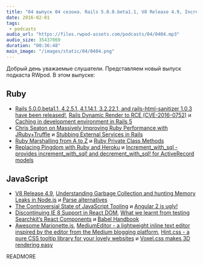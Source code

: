 ```yaml
---
title: "04 выпуск 04 сезона. Rails 5.0.0.beta1.1, V8 Release 4.9, Increment_with_sql, Babel Handbook, Voxel.css и прочее"
date: 2016-02-01
tags:
 - podcasts
audio_url: "https://files.rwpod-assets.com/podcasts/04/0404.mp3"
audio_size: 35437069
duration: "00:36:48"
main_image: "/images/static/04/0404.png"
---
```


Добрый день уважаемые слушатели. Представляем новый выпуск подкаста RWpod. В этом выпуске:

## Ruby

 - [Rails 5.0.0.beta1.1, 4.2.5.1, 4.1.14.1, 3.2.22.1, and rails-html-sanitizer 1.0.3 have been released!](http://weblog.rubyonrails.org/2016/1/25/Rails-5-0-0-beta1-1-4-2-5-1-4-1-14-1-3-2-22-1-and-rails-html-sanitizer-1-0-3-have-been-released/), [Rails Dynamic Render to RCE (CVE-2016-0752)](https://nvisium.com/blog/2016/01/26/rails-dynamic-render-to-rce-cve-2016-0752/) и [Caching in development environment in Rails 5](http://blog.bigbinary.com/2016/01/25/caching-in-development-environment-in-rails5.html)
 - [Chris Seaton on Massively Improving Ruby Performance with JRuby+Truffle](http://thepracticaldev.com/chris-seaton-making-ruby-fast) и [Stubbing External Services in Rails](https://semaphoreci.com/community/tutorials/stubbing-external-services-in-rails)
 - [Ruby Marshalling from A to Z](http://ilyabylich.svbtle.com/ruby-marshalling-from-a-to-z) и [Ruby Private Class Methods](http://jakeyesbeck.com/2016/01/24/ruby-private-class-methods/)
 - [Replacing Pingdom with Ruby and Heroku](http://nandovieira.com/replacing-pingdom-with-ruby-and-heroku) и [Increment\_with\_sql - provides increment\_with\_sql! and decrement\_with\_sql! for ActiveRecord models](https://github.com/mrkamel/increment_with_sql)

## JavaScript

 - [V8 Release 4.9](http://v8project.blogspot.com.au/2016/01/v8-release-49.html), [Understanding Garbage Collection and hunting Memory Leaks in Node.js](http://apmblog.dynatrace.com/2015/11/04/understanding-garbage-collection-and-hunting-memory-leaks-in-node-js/) и [Parse alternatives](https://github.com/relatedcode/ParseAlternatives)
 - [The Controversial State of JavaScript Tooling](https://ponyfoo.com/articles/controversial-state-of-javascript-tooling) и [Angular 2 is ugly!](https://medium.com/@morgler/angular-2-is-ugly-ce7066fe4d8b)
 - [Discontinuing IE 8 Support in React DOM](https://facebook.github.io/react/blog/2016/01/12/discontinuing-ie8-support.html), [What we learnt from testing Searchkit’s React Components](https://blog.searchkit.co/what-we-have-learnt-from-searchkit-testing-7cb7c951db7c) и [Babel Handbook](https://github.com/thejameskyle/babel-handbook)
 - [Awesome Marionette.js](https://github.com/sadcitizen/awesome-marionette), [MediumEditor - a lightweight inline text editor inspired by the editor from the Medium blogging platform](https://yabwe.github.io/medium-editor/), [Hint.css - a pure CSS tooltip library for your lovely websites](http://kushagragour.in/lab/hint/) и [Voxel.css makes 3D rendering easy](http://www.voxelcss.com/)


READMORE
